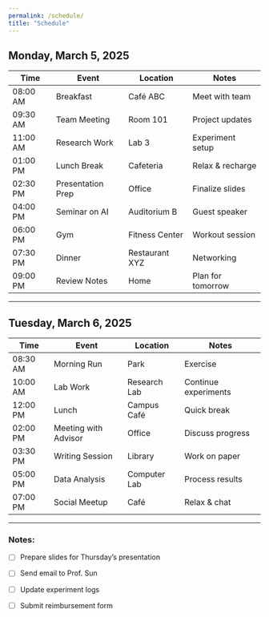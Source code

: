 ```yaml
---
permalink: /schedule/
title: "Schedule"
---
```


## **Monday, March 5, 2025**  
| Time  | Event | Location | Notes |
|--------|------------------------|------------|--------|
| 08:00 AM | Breakfast | Café ABC | Meet with team |
| 09:30 AM | Team Meeting | Room 101 | Project updates |
| 11:00 AM | Research Work | Lab 3 | Experiment setup |
| 01:00 PM | Lunch Break | Cafeteria | Relax & recharge |
| 02:30 PM | Presentation Prep | Office | Finalize slides |
| 04:00 PM | Seminar on AI | Auditorium B | Guest speaker |
| 06:00 PM | Gym | Fitness Center | Workout session |
| 07:30 PM | Dinner | Restaurant XYZ | Networking |
| 09:00 PM | Review Notes | Home | Plan for tomorrow |

---

## **Tuesday, March 6, 2025**  
| Time  | Event | Location | Notes |
|--------|------------------------|------------|--------|
| 08:30 AM | Morning Run | Park | Exercise |
| 10:00 AM | Lab Work | Research Lab | Continue experiments |
| 12:00 PM | Lunch | Campus Café | Quick break |
| 02:00 PM | Meeting with Advisor | Office | Discuss progress |
| 03:30 PM | Writing Session | Library | Work on paper |
| 05:00 PM | Data Analysis | Computer Lab | Process results |
| 07:00 PM | Social Meetup | Café | Relax & chat |

---

### Notes:
- [ ] Prepare slides for Thursday’s presentation  
- [ ] Send email to Prof. Sun  
- [ ] Update experiment logs  
- [ ] Submit reimbursement form  



